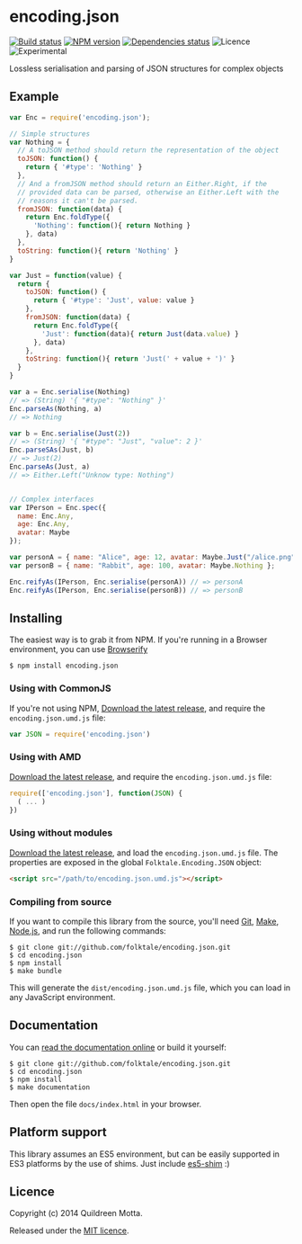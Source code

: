 encoding.json
=============

[![Build status](https://img.shields.io/travis/folktale/encoding.json/master.svg?style=flat)](https://travis-ci.org/folktale/encoding.json)
[![NPM version](https://img.shields.io/npm/v/encoding.json.svg?style=flat)](https://npmjs.org/package/encoding.json)
[![Dependencies status](https://img.shields.io/david/folktale/encoding.json.svg?style=flat)](https://david-dm.org/folktale/encoding.json)
![Licence](https://img.shields.io/npm/l/encoding.json.svg?style=flat&label=licence)
![Experimental](https://img.shields.io/badge/stability-experimental-orange.svg?style=flat)


Lossless serialisation and parsing of JSON structures for complex objects


## Example

```js
var Enc = require('encoding.json');

// Simple structures
var Nothing = {
  // A toJSON method should return the representation of the object
  toJSON: function() {
    return { '#type': 'Nothing' }
  },
  // And a fromJSON method should return an Either.Right, if the
  // provided data can be parsed, otherwise an Either.Left with the
  // reasons it can't be parsed.
  fromJSON: function(data) {
    return Enc.foldType({
      'Nothing': function(){ return Nothing }
    }, data)
  },
  toString: function(){ return 'Nothing' }
}

var Just = function(value) {
  return {
    toJSON: function() {
      return { '#type': 'Just', value: value }
    },
    fromJSON: function(data) {
      return Enc.foldType({
        'Just': function(data){ return Just(data.value) }
      }, data)
    },
    toString: function(){ return 'Just(' + value + ')' }
  }
}

var a = Enc.serialise(Nothing)
// => (String) '{ "#type": "Nothing" }'
Enc.parseAs(Nothing, a)
// => Nothing

var b = Enc.serialise(Just(2))
// => (String) '{ "#type": "Just", "value": 2 }'
Enc.parseSAs(Just, b)
// => Just(2)
Enc.parseAs(Just, a)
// => Either.Left("Unknow type: Nothing")


// Complex interfaces
var IPerson = Enc.spec({
  name: Enc.Any,
  age: Enc.Any,
  avatar: Maybe
});

var personA = { name: "Alice", age: 12, avatar: Maybe.Just("/alice.png") };
var personB = { name: "Rabbit", age: 100, avatar: Maybe.Nothing };

Enc.reifyAs(IPerson, Enc.serialise(personA)) // => personA
Enc.reifyAs(IPerson, Enc.serialise(personB)) // => personB
```


## Installing

The easiest way is to grab it from NPM. If you're running in a Browser
environment, you can use [Browserify][]

    $ npm install encoding.json


### Using with CommonJS

If you're not using NPM, [Download the latest release][release], and require
the `encoding.json.umd.js` file:

```js
var JSON = require('encoding.json')
```


### Using with AMD

[Download the latest release][release], and require the `encoding.json.umd.js`
file:

```js
require(['encoding.json'], function(JSON) {
  ( ... )
})
```


### Using without modules

[Download the latest release][release], and load the `encoding.json.umd.js`
file. The properties are exposed in the global `Folktale.Encoding.JSON` object:

```html
<script src="/path/to/encoding.json.umd.js"></script>
```


### Compiling from source

If you want to compile this library from the source, you'll need [Git][],
[Make][], [Node.js][], and run the following commands:

    $ git clone git://github.com/folktale/encoding.json.git
    $ cd encoding.json
    $ npm install
    $ make bundle
    
This will generate the `dist/encoding.json.umd.js` file, which you can load in
any JavaScript environment.

    
## Documentation

You can [read the documentation online][docs] or build it yourself:

    $ git clone git://github.com/folktale/encoding.json.git
    $ cd encoding.json
    $ npm install
    $ make documentation

Then open the file `docs/index.html` in your browser.


## Platform support

This library assumes an ES5 environment, but can be easily supported in ES3
platforms by the use of shims. Just include [es5-shim][] :)


## Licence

Copyright (c) 2014 Quildreen Motta.

Released under the [MIT licence](https://github.com/folktale/encoding.json/blob/master/LICENCE).

<!-- links -->
[Fantasy Land]: https://github.com/fantasyland/fantasy-land
[Browserify]: http://browserify.org/
[Git]: http://git-scm.com/
[Make]: http://www.gnu.org/software/make/
[Node.js]: http://nodejs.org/
[es5-shim]: https://github.com/kriskowal/es5-shim
[docs]: http://folktale.github.io/encoding.json
<!-- [release: https://github.com/folktale/encoding.json/releases/download/v$VERSION/encoding.json-$VERSION.tar.gz] -->
[release]: https://github.com/folktale/encoding.json/releases/download/v0.1.0/encoding.json-0.1.0.tar.gz
<!-- [/release] -->
